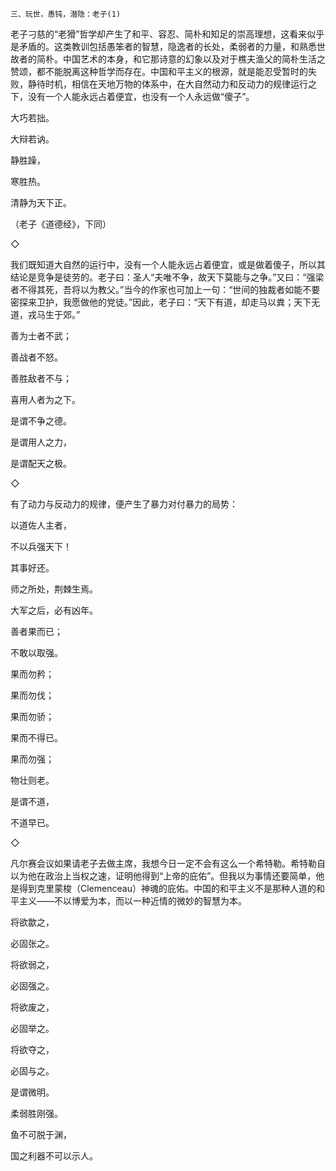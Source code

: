     三、玩世，愚钝，潜隐：老子(1) 

   老子刁慈的“老猾”哲学却产生了和平、容忍、简朴和知足的崇高理想，这看来似乎是矛盾的。这类教训包括愚笨者的智慧，隐逸者的长处，柔弱者的力量，和熟悉世故者的简朴。中国艺术的本身，和它那诗意的幻象以及对于樵夫渔父的简朴生活之赞颂，都不能脱离这种哲学而存在。中国和平主义的根源，就是能忍受暂时的失败，静待时机，相信在天地万物的体系中，在大自然动力和反动力的规律运行之下，没有一个人能永远占着便宜，也没有一个人永远做“傻子”。

   大巧若拙。

   大辩若讷。

   静胜躁，

   寒胜热。

   清静为天下正。

   （老子《道德经》，下同）

   ◇

   我们既知道大自然的运行中，没有一个人能永远占着便宜，或是做着傻子，所以其结论是竞争是徒劳的。老子曰：圣人“夫唯不争，故天下莫能与之争。”又曰：“强梁者不得其死，吾将以为教父。”当今的作家也可加上一句：“世间的独裁者如能不要密探来卫护，我愿做他的党徒。”因此，老子曰：“天下有道，却走马以粪；天下无道，戎马生于郊。”

   善为士者不武；

   善战者不怒。

   善胜敌者不与；

   喜用人者为之下。

   是谓不争之德。

   是谓用人之力，

   是谓配天之极。

   ◇

   有了动力与反动力的规律，便产生了暴力对付暴力的局势：

   以道佐人主者，

   不以兵强天下！

   其事好还。

   师之所处，荆棘生焉。

   大军之后，必有凶年。

   善者果而已；

   不敢以取强。

   果而勿矜；

   果而勿伐；

   果而勿骄；

   果而不得已。

   果而勿强；

   物壮则老。

   是谓不道，

   不道早已。

   ◇

   凡尔赛会议如果请老子去做主席，我想今日一定不会有这么一个希特勒。希特勒自以为他在政治上当权之速，证明他得到“上帝的庇佑”。但我以为事情还要简单，他是得到克里蒙梭（Clemenceau）神魂的庇佑。中国的和平主义不是那种人道的和平主义——不以博爱为本，而以一种近情的微妙的智慧为本。

   将欲歙之，

   必固张之。

   将欲弱之，

   必固强之。

   将欲废之，

   必固举之。

   将欲夺之，

   必固与之。

   是谓微明。

   柔弱胜刚强。

   鱼不可脱于渊，

   国之利器不可以示人。


